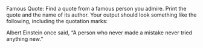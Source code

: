 Famous Quote: Find a quote from a famous person you admire. Print the quote and the name of its author. Your output should look something like the following, including the quotation marks:

Albert Einstein once said, “A person who never made a mistake never tried anything new.”
